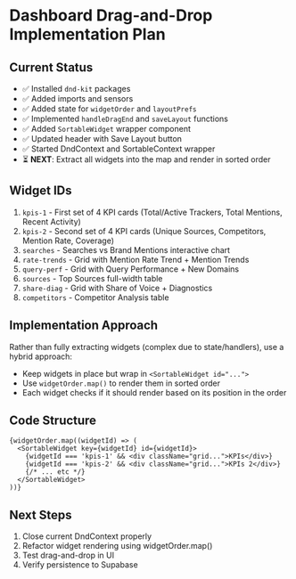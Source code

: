 # Dashboard Drag-and-Drop Implementation Plan

## Current Status
- ✅ Installed `dnd-kit` packages
- ✅ Added imports and sensors
- ✅ Added state for `widgetOrder` and `layoutPrefs`
- ✅ Implemented `handleDragEnd` and `saveLayout` functions
- ✅ Added `SortableWidget` wrapper component
- ✅ Updated header with Save Layout button
- ✅ Started DndContext and SortableContext wrapper
- ⏳ **NEXT**: Extract all widgets into the map and render in sorted order

## Widget IDs
1. `kpis-1` - First set of 4 KPI cards (Total/Active Trackers, Total Mentions, Recent Activity)
2. `kpis-2` - Second set of 4 KPI cards (Unique Sources, Competitors, Mention Rate, Coverage)
3. `searches` - Searches vs Brand Mentions interactive chart
4. `rate-trends` - Grid with Mention Rate Trend + Mention Trends
5. `query-perf` - Grid with Query Performance + New Domains
6. `sources` - Top Sources full-width table
7. `share-diag` - Grid with Share of Voice + Diagnostics
8. `competitors` - Competitor Analysis table

## Implementation Approach
Rather than fully extracting widgets (complex due to state/handlers), use a hybrid approach:
- Keep widgets in place but wrap in `<SortableWidget id="...">`
- Use `widgetOrder.map()` to render them in sorted order
- Each widget checks if it should render based on its position in the order

## Code Structure
```tsx
{widgetOrder.map((widgetId) => (
  <SortableWidget key={widgetId} id={widgetId}>
    {widgetId === 'kpis-1' && <div className="grid...">KPIs</div>}
    {widgetId === 'kpis-2' && <div className="grid...">KPIs 2</div>}
    {/* ... etc */}
  </SortableWidget>
))}
```

## Next Steps
1. Close current DndContext properly
2. Refactor widget rendering using widgetOrder.map()
3. Test drag-and-drop in UI
4. Verify persistence to Supabase

